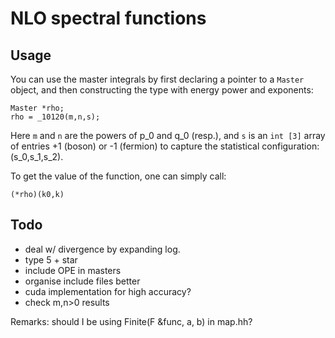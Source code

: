 # NLO spectral functions

## Usage

You can use the master integrals by first declaring
a pointer to a `Master` object, and then constructing
the type with energy power and exponents:
```
Master *rho;
rho = _10120(m,n,s);
```
Here `m` and `n` are the powers of p_0 and q_0 (resp.),
and `s` is an `int [3]` array of entries +1 (boson)
or -1 (fermion) to capture the statistical 
configuration: (s_0,s_1,s_2).

To get the value of the function, one can simply call:
```
(*rho)(k0,k)
```

## Todo

* deal w/ divergence by expanding log.
* type 5 + star
* include OPE in masters
* organise include files better
* cuda implementation for high accuracy?
* check m,n>0 results

Remarks: should I be using Finite(F &func, a, b) in map.hh?
